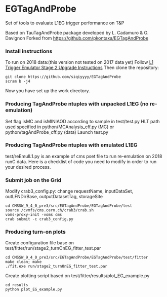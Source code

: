 # EGTagAndProbe
Set of tools to evaluate L1EG trigger performance on T&amp;P

Based on TauTagAndProbe package developed by L. Cadamuro & O. Davignon
Forked from https://github.com/pkontaxa/EGTagAndProbe

### Install instructions
To run on 2018 data:(this version not tested on 2017 data yet)
Follow [L1 Trigger Emulator Stage 2 Upgrade Instructions](https://twiki.cern.ch/twiki/bin/view/CMSPublic/SWGuideL1TStage2Instructions)
Then clone the repository:
```
git clone https://github.com/siqiyyyy/EGTagAndProbe
scram b -j4
```
Now you have set up the work directory. 


### Producing TagAndProbe ntuples with unpacked L1EG (no re-emulation)
Set flag isMC and isMINIAOD according to sample in test/test.py
HLT path used specified in python/MCAnalysis_cff.py (MC) or python/tagAndProbe_cff.py (data)
Launch test.py


### Producing TagAndProbe ntuples with emulated L1EG
test/reEmulL1.py is an example of cms pset file to run re-emulation on 2018 runC data.
Here is a checklist of code you need to modify in order to run your desired process.


### Submit job on the Grid
Modify crab3_config.py: change requestName, inputDataSet, outLFNDirBase, outputDatasetTag, storageSite
```
cd CMSSW_9_4_0_pre3/src/EGTagAndProbe/EGTagAndProbe/test
source /cvmfs/cms.cern.ch/crab3/crab.sh
voms-proxy-init -voms cms
crab submit -c crab3_config.py
```

### Producing turn-on plots
Create configuration file base on test/fitter/run/stage2_turnOnEG_fitter_test.par
```
cd CMSSW_9_4_0_pre3/src/EGTagAndProbe/EGTagAndProbe/test/fitter
make clean; make
./fit.exe run/stage2_turnOnEG_fitter_test.par
```
Create plotting script based on test/fitter/results/plot_EG_example.py
```
cd results
python plot_EG_example.py
```
